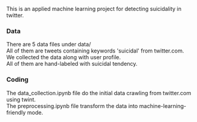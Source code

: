 This is an applied machine learning project for detecting suicidality in twitter.

### Data

There are 5 data files under data/  
All of them are tweets containing keywords 'suicidal' from twitter.com.  
We collected the data along with user profile.  
All of them are hand-labeled with suicidal tendency.  

### Coding
The data_collection.ipynb file do the initial data crawling from twitter.com using twint.  
The preprocessing.ipynb file transform the data into machine-learning-friendly mode.  
